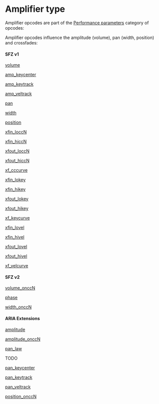 ---
---
# Amplifier type

Amplifier opcodes are part of the [Performance parameters](/categories/performance_parameters)
category of opcodes:

Amplifier opcodes influence the amplitude (volume), pan (width, position)
and crossfades:

#### SFZ v1

[volume](/opcodes/volume)

[amp_keycenter](/opcodes/amp_keycenter)

[amp_keytrack](/opcodes/amp_keytrack)

[amp_veltrack](/opcodes/amp_veltrack)

[pan](/opcodes/pan)

[width](/opcodes/width)

[position](/opcodes/position)

[xfin_loccN](/opcodes/xfin_lo_hiccN)

[xfin_hiccN](/opcodes/xfin_lo_hiccN)

[xfout_loccN](/opcodes/xfout_lo_hiccN)

[xfout_hiccN](/opcodes/xfout_lo_hiccN)

[xf_cccurve](/opcodes/xf_cccurve)

[xfin_lokey](/opcodes/xfin_lo_hikey)

[xfin_hikey](/opcodes/xfin_lo_hikey)

[xfout_lokey](/opcodes/xfout_lo_hikey)

[xfout_hikey](/opcodes/xfout_lo_hikey)

[xf_keycurve](/opcodes/xf_keycurve)

[xfin_lovel](/opcodes/xfin_lo_hivel)

[xfin_hivel](/opcodes/xfin_lo_hivel)

[xfout_lovel](/opcodes/xfout_lo_hivel)

[xfout_hivel](/opcodes/xfout_lo_hivel)

[xf_velcurve](/opcodes/xf_velcurve)

#### SFZ v2

[volume_onccN](/opcodes/volume)

[phase](/opcodes/phase)

[width_onccN](/opcodes/width)

#### ARIA Extensions

[amplitude](/opcodes/amplitude)

[amplitude_onccN](/opcodes/amplitude_onccN)

[pan_law](/opcodes/pan_law)

TODO

[pan_keycenter](/opcodes/pan_keycenter)

[pan_keytrack](/opcodes/pan_keytrack)

[pan_veltrack](/opcodes/pan_veltrack)

[position_onccN](/opcodes/position)
